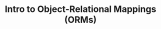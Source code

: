 ---
layout: module
title: "Intro to Object-Relational Mappings (ORMs)"
type: lecture
num: 23
draft: 1
start_date: 2025-04-14
slides_url: #
readings:
    - type: reading
      citation: >
        <a href="https://docs.sqlalchemy.org/en/20/orm/queryguide/index.html" target="_blank">SQL Alchemy Documentation</a>
      skim: 1
activities:
    - type: activity
      draft: 1
      title: SQL Alchemy & Object-Relational Mappings
      url: /activities/intro-sql-alchemy
---